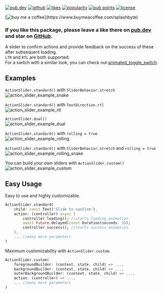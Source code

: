 [![pub.dev](https://img.shields.io/pub/v/action_slider.svg?style=flat?logo=dart)](https://pub.dev/packages/action_slider)
[![github](https://img.shields.io/static/v1?label=platform&message=flutter&color=1ebbfd)](https://github.com/SplashByte/action_slider)
[![likes](https://img.shields.io/pub/likes/action_slider)](https://pub.dev/packages/action_slider/score)
[![popularity](https://img.shields.io/pub/popularity/action_slider)](https://pub.dev/packages/action_slider/score)
[![pub points](https://img.shields.io/pub/points/action_slider)](https://pub.dev/packages/action_slider/score)
[![license](https://img.shields.io/github/license/SplashByte/action_slider.svg)](https://github.com/SplashByte/action_slider/blob/main/LICENSE)

[![buy me a coffee](https://img.buymeacoffee.com/button-api/?text=Buy%20me%20a%20pizza&emoji=🍕&slug=splashbyte&button_colour=FF8838&font_colour=ffffff&font_family=Poppins&outline_colour=000000&coffee_colour=ffffff')](https://www.buymeacoffee.com/splashbyte)

### If you like this package, please leave a like there on [pub.dev](https://pub.dev/packages/action_slider) and star on [GitHub](https://github.com/SplashByte/action_slider).

A slider to confirm actions and provide feedback on the success of these after subsequent loading.  
`LTR` and `RTL` are both supported.  
For a switch with a similar look, you can check out [animated_toggle_switch](https://pub.dev/packages/animated_toggle_switch).

## Examples
`ActionSlider.standard()` with `SliderBehavior.stretch`  
![action_slider_example_snake](https://github.com/splashbyte/action_slider/assets/43761463/d2f92414-bded-48ae-9cf5-9df030fb0be8)

`ActionSlider.standard()` with `TextDirection.rtl`  
![action_slider_example_rtl](https://github.com/splashbyte/action_slider/assets/43761463/5d81d3d2-ca52-4eb5-93b3-fada883a6a4f)

`ActionSlider.dual()`  
![action_slider_example_dual](https://github.com/splashbyte/action_slider/assets/43761463/4903161e-d2f4-47aa-934a-464fba33d2df)

`ActionSlider.standard()` with `rolling = true`  
![action_slider_example_rolling](https://github.com/splashbyte/action_slider/assets/43761463/0a5010e2-d369-46d3-bdfb-0df5832125ed)

`ActionSlider.standard()` with `SliderBehavior.stretch` and `rolling = true`  
![action_slider_example_rolling_snake](https://github.com/splashbyte/action_slider/assets/43761463/e4f27603-83db-412a-8777-c737a9c55b14)

You can build your own sliders with `ActionSlider.custom()`  
![action_slider_example_custom](https://github.com/splashbyte/action_slider/assets/43761463/3b751087-f721-40f2-9055-4aa8af61e0d8)


## Easy Usage

Easy to use and highly customizable.

```dart
ActionSlider.standard(
    child: const Text('Slide to confirm'),
    action: (controller) async {
        controller.loading(); //starts loading animation
        await Future.delayed(const Duration(seconds: 3));
        controller.success(); //starts success animation
    },
    ... //many more parameters
)
```

Maximum customizability with `ActionSlider.custom`.
```dart
ActionSlider.custom(
    foregroundBuilder: (context, state, child) => ...,
    backgroundBuilder: (context, state, child) => ...,
    outerBackgroundBuilder: (context, state, child) => ...,
    action: (controller) => ...,
    ... //many more parameters
)
```

